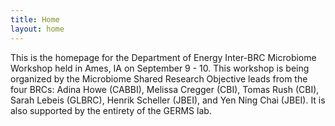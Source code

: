 ```yaml
---
title: Home
layout: home
---
```


This is the homepage for the Department of Energy Inter-BRC Microbiome Workshop held in Ames, IA on September 9 - 10. This workshop is being organized by the Microbiome Shared Research Objective leads from the four BRCs: Adina Howe (CABBI), Melissa Cregger (CBI), Tomas Rush (CBI), Sarah Lebeis (GLBRC), Henrik Scheller (JBEI), and Yen Ning Chai (JBEI). It is also supported by the entirety of the GERMS lab.
